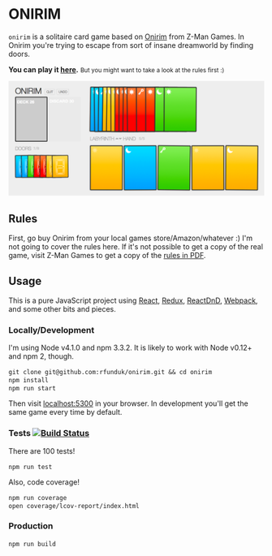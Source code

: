 # ONIRIM

`onirim` is a solitaire card game based on [Onirim][Onirim] from
Z-Man Games. In Onirim you're trying to escape from sort of insane
dreamworld by finding doors.

<strong>You can play it [here](https://ryanfunduk.com/onirim).</strong>
<small>But you might want to take a look at the rules first :)</small>

![Screenshot](./screenshot.png)

[Onirim]: https://www.zmangames.com/en/products/onirim/


## Rules

First, go buy Onirim from your local games store/Amazon/whatever :)
I'm not going to cover the rules here. If it's not possible
to get a copy of the real game, visit Z-Man Games to get
a copy of the [rules in PDF][PDF].

[PDF]: https://images.zmangames.com/filer_public/fd/0e/fd0ef6a2-c019-47a2-910a-a556f03a3d02/zm4900_onirim_rules.pdf


## Usage

This is a pure JavaScript project using [React][React], [Redux][Redux],
[ReactDnD][ReactDnD], [Webpack][Webpack], and some other bits and pieces.

[React]: http://facebook.github.io/react/
[Redux]: https://github.com/rackt/redux
[ReactDnD]: http://gaearon.github.io/react-dnd/
[Webpack]: http://webpack.github.io/


### Locally/Development

I'm using Node v4.1.0 and npm 3.3.2. It is likely to
work with Node v0.12+ and npm 2, though.

    git clone git@github.com:rfunduk/onirim.git && cd onirim
    npm install
    npm run start

Then visit [localhost:5300](http://localhost:5300) in your browser.
In development you'll get the same game every time by default.


### Tests [![Build Status](https://travis-ci.org/rfunduk/onirim.svg?branch=main)](https://travis-ci.org/rfunduk/onirim)

There are 100 tests!

    npm run test

Also, code coverage!

    npm run coverage
    open coverage/lcov-report/index.html


### Production

    npm run build
